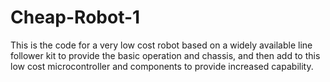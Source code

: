 # Cheap-Robot-1
This is the code for a very low cost robot based on a widely available line follower kit to provide the basic operation and chassis, 
and then add to this low cost microcontroller and components to provide increased capability.
